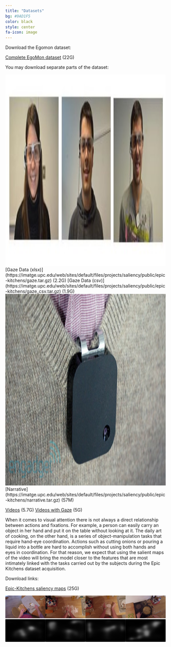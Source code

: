 ```yaml
---
title: "Datasets"
bg: #9AD1F5
color: black
style: center
fa-icon: image
---
```


Download the Egomon dataset:

[Complete EgoMon dataset](https://imatge.upc.edu/web/sites/default/files/projects/saliency/public/epic-kitchens/egomon.tar.gz) (22G)

You may download separate parts of the dataset:

<div style="display:table-cell; vertical-align:middle; text-align:center">
    <img src="./assets/examples/wearers_of_the_glasses.jpg" width="1200" height="600">
</div>
[Gaze Data (xlsx)](https://imatge.upc.edu/web/sites/default/files/projects/saliency/public/epic-kitchens/gaze.tar.gz) (2.2G)
[Gaze Data (csv)](https://imatge.upc.edu/web/sites/default/files/projects/saliency/public/epic-kitchens/gaze_csv.tar.gz) (1.9G)

<div style="display:table-cell; vertical-align:middle; text-align:center">
    <center>
    <img src="./assets/examples/narrative_clip_example.jpeg" width="600" height="600">
    </center>
</div>
[Narrative](https://imatge.upc.edu/web/sites/default/files/projects/saliency/public/epic-kitchens/narrative.tar.gz) (57M)

[Videos](https://imatge.upc.edu/web/sites/default/files/projects/saliency/public/epic-kitchens/video_clean.tar.gz) (5.7G)
[Videos with Gaze](https://imatge.upc.edu/web/sites/default/files/projects/saliency/public/epic-kitchens/video_gaze.tar.gz) (5G)


When it comes to visual attention there is not always a direct relationship between actions and fixations. For example, a person can easily carry an object in her hand and put it on the table without looking at it.
The daily art of cooking, on the other hand, is a series of object-manipulation tasks that require hand-eye coordination. Actions such as cutting onions or pouring a liquid into a bottle are hard to accomplish without using both hands and eyes in coordination. For that reason, we expect that using the salient maps of the video will bring the model closer to the features that are most intimately linked with the tasks carried out by the subjects during the Epic Kitchens dataset acquisition.

Download links:

[Epic-Kitchens saliency maps](https://imatge.upc.edu/web/sites/default/files/projects/saliency/public/epic-kitchens/saliency_maps.tar.gz) (25G)

<div style="display:table-cell; vertical-align:middle; text-align:center">
  <img src="./assets/examples/p01_07_0000006811.jpg">
  <img src="./assets/examples/smap0000006811.jpg">
</div>

<div style="display:table-cell; vertical-align:middle; text-align:center">
  <img src="./assets/examples/p01_09_0000024901.jpg">
  <img src="./assets/examples/smap0000024901.jpg">
</div>

<div style="display:table-cell; vertical-align:middle; text-align:center">
  <img src="./assets/examples/p01_09_0000030331.jpg">
  <img src="./assets/examples/smap0000030331.jpg">
</div>

<div style="display:table-cell; vertical-align:middle; text-align:center">
  <img src="./assets/examples/p01_18_0000194611.jpg">
  <img src="./assets/examples/smap0000194611.jpg">
</div>


